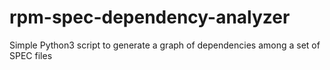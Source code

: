 # rpm-spec-dependency-analyzer
Simple Python3 script to generate a graph of dependencies among a set of SPEC files
